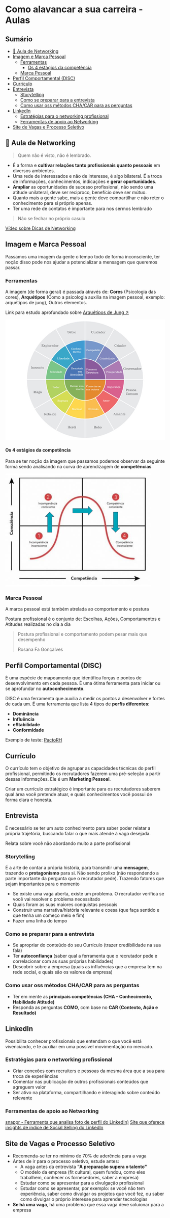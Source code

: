 <h1> Como alavancar a sua carreira - Aulas </h1>

<h2> Sumário </h2>

- [🎈 Aula de Networking](#-aula-de-networking)
- [Imagem e Marca Pessoal](#imagem-e-marca-pessoal)
  - [Ferramentas](#ferramentas)
    - [Os 4 estágios da competência](#os-4-estágios-da-competência)
  - [Marca Pessoal](#marca-pessoal)
- [Perfil Comportamental (DISC)](#perfil-comportamental-disc)
- [Currículo](#currículo)
- [Entrevista](#entrevista)
  - [Storytelling](#storytelling)
  - [Como se preparar para a entrevista](#como-se-preparar-para-a-entrevista)
  - [Como usar oss métodos CHA/CAR para as perguntas](#como-usar-oss-métodos-chacar-para-as-perguntas)
- [LinkedIn](#linkedin)
  - [Estratégias para o networking profissional](#estratégias-para-o-networking-profissional)
  - [Ferramentas de apoio ao Networking](#ferramentas-de-apoio-ao-networking)
- [Site de Vagas e Processo Seletivo](#site-de-vagas-e-processo-seletivo)

## 🎈 Aula de Networking

> Quem não é visto, não é lembrado.

- É a forma e **cultivar relações tanto profissionais quanto pessoais** em diversos ambientes.
- Uma rede de interessados e não de interesse, é algo bilateral. É a troca de informações, conhecimentos, indicações e **gerar oportunidades**.
- **Ampliar** as oportunidades de sucesso profissional, não sendo uma atitude unilateral, deve ser reciproco, benefício deve ser mútuo.
- Quanto mais a gente sabe, mais a gente deve compartilhar e não reter o conhecimento para si próprio apenas.
- Ter uma rede de contatos é importante para nos sermos lembrado

> Não se fechar no próprio casulo

[Vídeo sobre Dicas de Networking](https://www.youtube.com/watch?v=IIRplTvwZwc&pp=ygUcZGljYXMgZGUgbmV0d29ya2luZyBwcmV2aXN1bA%3D%3D&ab_channel=PrevisulSeguradora)

## Imagem e Marca Pessoal

Passamos uma imagem da gente o tempo todo de forma inconsciente, ter noção disso pode nos ajudar a potencializar a mensagem que queremos passar.

### Ferramentas

A imagem (de forma geral) é passada através de: **Cores** (Psicologia das cores), **Arquétipos** (Como a psicologia auxilia na imagem pessoal, exemplo: arquétipos de jung), Outros elementos.

Link para estudo aprofundado sobre [Arquétipos de Jung ↗](https://vestindoautoestima.com.br/os-12-arquetipos-de-jung-e-o-estilo-pessoal/)

![Arquetipos de Jung](./images/12-arquetipos-de-Jung.jpg)

#### Os 4 estágios da competência

Para se ter noção da imagem que passamos podemos observar da seguinte forma sendo analisando na curva de aprendizagem de **competências**

![Competencias](./images/curva_de_competencia.PNG)

### Marca Pessoal

A marca pessoal está também atrelada ao comportamento e postura

Postura profissional é o conjunto de: Escolhas, Ações, Comportamentos e Atitudes realizadas no dia a dia

> Postura profissional e comportamento podem pesar mais que desempenho
>
> Rosana Fa Gonçalves

## Perfil Comportamental (DISC)

É uma espécie de mapeamento que identifica forças e pontos de desenvolvimento em cada pessoa. É uma ótima ferramenta para iniciar ou se aprofundar no **autoconhecimento**.

DISC é uma ferramenta que auxilia a medir os pontos a desenvolver e fortes de cada um. É uma ferramenta que lista 4 tipos de **perfis diferentes**:

- **Dominância**
- **Influência**
- **eStabilidade**
- **Conformidade**

Exemplo de teste: [PactoRH](https://www.pactorh.com.br/teste-disc/disc/faca-agora-teste-disc/)

## Currículo

O currículo tem o objetivo de agrupar as capacidades técnicas do perfil profissional, permitindo os recrutadores fazerem uma pré-seleção a partir dessas informações. Ele é um **Marketing Pessoal**.

Criar um currículo estratégico é importante para os recrutadores saberem qual área você pretende atuar, e quais conhecimentos você possui de forma clara e honesta.

## Entrevista

É necessário se ter um auto conhecimento para saber poder relatar a própria trajetória, buscando falar o que mais atende à vaga desejada.

Relata sobre você não abordando muito a parte profissional

### Storytelling

É a arte de contar a própria história, para transmitir uma **mensagem**, trazendo o **protagonismo** para si. Não sendo prolixo (não respondendo a parte importante da pergunta que o recrutador pede). Trazendo fatores que sejam importantes para o momento

- Se existe uma vaga aberta, existe um problema. O recrutador verifica se você vai resolver o problema necessitado
- Quais foram as suas maiores conquistas pessoais
- Construir uma narrativa/história relevante e coesa (que faça sentido e que tenha um começo meio e fim)
- Fazer uma linha do tempo

### Como se preparar para a entrevista

- Se apropriar do conteúdo do seu Currículo (trazer credibilidade na sua fala)
- Ter **autoconfiança** (saber qual a ferramenta que o recrutador pede e correlacionar com as suas próprias habilidades)
- Descobrir sobre a empresa (quais as influências que a empresa tem na rede social, e quais são os valores da empresa)

### Como usar oss métodos CHA/CAR para as perguntas

- Ter em mente as **principais competências (CHA - Conhecimento, Habilidade Atitude)**
- Responda as perguntas **COMO**, com base no **CAR (Contexto, Ação e Resultado)**

## LinkedIn

Possibilita conhecer profissionais que entendam o que você está vivenciando, e te auxiliar em uma possível movimentação no mercado.

### Estratégias para o networking profissional

- Criar conexões com recruiters e pessoas da mesma área que a sua para troca de experiências
- Comentar nas publicação de outros profissionais conteúdos que agreguem valor
- Ser ativo na plataforma, compartilhando e interagindo sobre conteúdo relevante

### Ferramentas de apoio ao Networking

[snappr - Ferramenta que analisa foto de perfil do LinkedIn)](https://www.snappr.com/photo-analyzer)
[Site que oferece insights de índice de Social Selling do LinkedIn](https://www.linkedin.com/sales/ssi)

## Site de Vagas e Processo Seletivo

- Recomenda-se ter no mínimo de 70% de aderência para a vaga
- Antes de ir para o processo seletivo, estude antes:
  - A vaga antes da entrevista **"A preparação supera o talento"**
  - O modelo da empresa (fit cultural, quem fundou, como eles trabalhem, conhecer os fornecedores, saber a empresa)
  - Estudar como se apresentar para a divulgação profissional
  - Estudar como se apresentar, por exemplo: se você não tem experiência, saber como divulgar os projetos que você fez, ou saber como divulgar o próprio interesse para aprender tecnologias
- **Se há uma vaga**, há uma problema que essa vaga deve soluionar para a empresa
